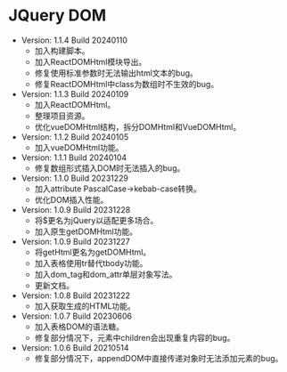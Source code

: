 # JQuery DOM
- Version: 1.1.4 Build 20240110
	- 加入构建脚本。
	- 加入ReactDOMHtml模块导出。
	- 修复使用标准参数时无法输出html文本的bug。
	- 修复ReactDOMHtml中class为数组时不生效的bug。
- Version: 1.1.3 Build 20240109
	- 加入ReactDOMHtml。
	- 整理项目资源。
	- 优化vueDOMHtml结构，拆分DOMHtml和VueDOMHtml。
- Version: 1.1.2 Build 20240105
	- 加入vueDOMHtml功能。
- Version: 1.1.1 Build 20240104
	- 修复数组形式插入DOM时无法插入的bug。
- Version: 1.1.0 Build 20231229
	- 加入attribute PascalCase→kebab-case转换。
	- 优化DOM插入性能。
- Version: 1.0.9 Build 20231228
	- 将$更名为jQuery以适配更多场合。
	- 加入原生getDOMHtml功能。
- Version: 1.0.9 Build 20231227
	- 将getHtml更名为getDOMHtml。
	- 加入表格使用tr替代tbody功能。
	- 加入dom_tag和dom_attr单层对象写法。
	- 更新文档。
- Version: 1.0.8 Build 20231222
	- 加入获取生成的HTML功能。
- Version: 1.0.7 Build 20230606
	- 加入表格DOM的语法糖。
	- 修复部分情况下，元素中children会出现重复内容的bug。
- Version: 1.0.6 Build 20210514
	- 修复部分情况下，appendDOM中直接传递对象时无法添加元素的bug。